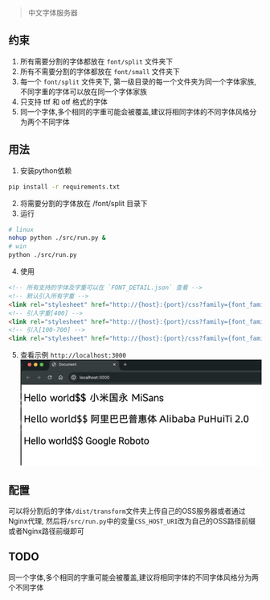 > 中文字体服务器

## 约束
1. 所有需要分割的字体都放在 `font/split` 文件夹下
2. 所有不需要分割的字体都放在 `font/small` 文件夹下 
3. 每一个 `font/split` 文件夹下, 第一级目录的每一个文件夹为同一个字体家族, 不同字重的字体可以放在同一个字体家族
4. 只支持 ttf 和 otf 格式的字体
5. 同一个字体,多个相同的字重可能会被覆盖,建议将相同字体的不同字体风格分为两个不同字体

## 用法

1. 安装python依赖
```bash
pip install -r requirements.txt
```

2. 将需要分割的字体放在 /font/split 目录下
3. 运行
```bash
# linux
nohup python ./src/run.py &
# win
python ./src/run.py 
```
4. 使用
```html
<!-- 所有支持的字体及字重可以在 `FONT_DETAIL.json` 查看 -->
<!-- 默认引入所有字重 -->
<link rel="stylesheet" href="http://{host}:{port}/css?family={font_family}"/>
<!-- 引入字重[400] -->
<link rel="stylesheet" href="http://{host}:{port}/css?family={font_family}:wght@400"/>
<!-- 引入[100-700] -->
<link rel="stylesheet" href="http://{host}:{port}/css?family={font_family}:wght@100..700"/>
```
5. 查看示例 `http://localhost:3000`
![示例](/examples/images/1.png)
## 配置
可以将分割后的字体`/dist/transform`文件夹上传自己的OSS服务器或者通过Nginx代理,
然后将`/src/run.py`中的变量`CSS_HOST_URI`改为自己的OSS路径前缀或者Nginx路径前缀即可


## TODO
同一个字体,多个相同的字重可能会被覆盖,建议将相同字体的不同字体风格分为两个不同字体
